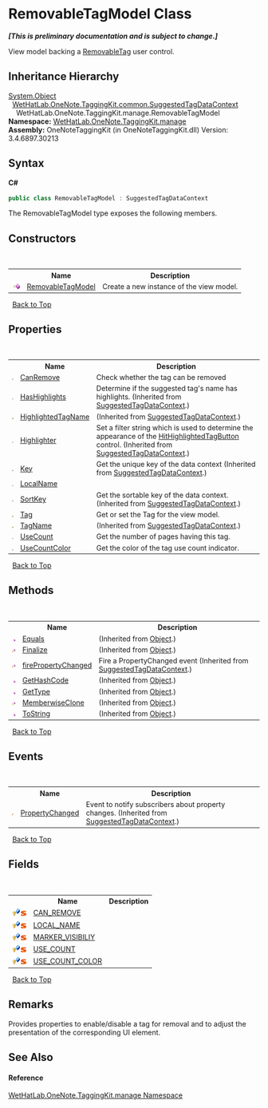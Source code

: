 # RemovableTagModel Class
 _**\[This is preliminary documentation and is subject to change.\]**_

View model backing a <a href="ef583703-d11c-ba42-c90f-7c19350d1e2b">RemovableTag</a> user control.


## Inheritance Hierarchy
<a href="http://msdn2.microsoft.com/en-us/library/e5kfa45b" target="_blank">System.Object</a><br />&nbsp;&nbsp;<a href="fc433c94-8fb7-e877-217c-2bcf31c00339">WetHatLab.OneNote.TaggingKit.common.SuggestedTagDataContext</a><br />&nbsp;&nbsp;&nbsp;&nbsp;WetHatLab.OneNote.TaggingKit.manage.RemovableTagModel<br />
**Namespace:**&nbsp;<a href="6c09c3a7-2ecd-33d5-2ed0-acefd996500f">WetHatLab.OneNote.TaggingKit.manage</a><br />**Assembly:**&nbsp;OneNoteTaggingKit (in OneNoteTaggingKit.dll) Version: 3.4.6897.30213

## Syntax

**C#**<br />
``` C#
public class RemovableTagModel : SuggestedTagDataContext
```

The RemovableTagModel type exposes the following members.


## Constructors
&nbsp;<table><tr><th></th><th>Name</th><th>Description</th></tr><tr><td>![Public method](media/pubmethod.gif "Public method")</td><td><a href="5235a1df-2564-7acd-7bf3-912397a924a9">RemovableTagModel</a></td><td>
Create a new instance of the view model.</td></tr></table>&nbsp;
<a href="#removabletagmodel-class">Back to Top</a>

## Properties
&nbsp;<table><tr><th></th><th>Name</th><th>Description</th></tr><tr><td>![Public property](media/pubproperty.gif "Public property")</td><td><a href="5cfc131f-3df4-9535-21fa-d17745787ad7">CanRemove</a></td><td>
Check whether the tag can be removed</td></tr><tr><td>![Public property](media/pubproperty.gif "Public property")</td><td><a href="d2650e51-f6f6-1af5-8400-e7aa12223097">HasHighlights</a></td><td>
Determine if the suggested tag's name has highlights.
 (Inherited from <a href="fc433c94-8fb7-e877-217c-2bcf31c00339">SuggestedTagDataContext</a>.)</td></tr><tr><td>![Protected property](media/protproperty.gif "Protected property")</td><td><a href="8b6d9444-c7e9-e673-7bb8-8ff5f63f7226">HighlightedTagName</a></td><td> (Inherited from <a href="fc433c94-8fb7-e877-217c-2bcf31c00339">SuggestedTagDataContext</a>.)</td></tr><tr><td>![Public property](media/pubproperty.gif "Public property")</td><td><a href="c9b07260-331a-8f63-d120-26e3604c9662">Highlighter</a></td><td>
Set a filter string which is used to determine the appearance of the <a href="e0797c9e-c150-c273-e1aa-98d5d25e1ee1">HitHighlightedTagButton</a> control.
 (Inherited from <a href="fc433c94-8fb7-e877-217c-2bcf31c00339">SuggestedTagDataContext</a>.)</td></tr><tr><td>![Public property](media/pubproperty.gif "Public property")</td><td><a href="3d100a09-3b36-492c-a8fb-7c93fd3a97f5">Key</a></td><td>
Get the unique key of the data context
 (Inherited from <a href="fc433c94-8fb7-e877-217c-2bcf31c00339">SuggestedTagDataContext</a>.)</td></tr><tr><td>![Public property](media/pubproperty.gif "Public property")</td><td><a href="ecdd57d2-f93d-815e-3b09-01670bed67c3">LocalName</a></td><td /></tr><tr><td>![Public property](media/pubproperty.gif "Public property")</td><td><a href="354a04fb-11c5-b386-8676-4a5f156e8554">SortKey</a></td><td>
Get the sortable key of the data context.
 (Inherited from <a href="fc433c94-8fb7-e877-217c-2bcf31c00339">SuggestedTagDataContext</a>.)</td></tr><tr><td>![Protected property](media/protproperty.gif "Protected property")</td><td><a href="f13dd952-ee76-bf63-e6ca-abc238060d35">Tag</a></td><td>
Get or set the Tag for the view model.</td></tr><tr><td>![Protected property](media/protproperty.gif "Protected property")</td><td><a href="0ab61a62-1ee3-ae78-9fc0-3f413a699534">TagName</a></td><td> (Inherited from <a href="fc433c94-8fb7-e877-217c-2bcf31c00339">SuggestedTagDataContext</a>.)</td></tr><tr><td>![Public property](media/pubproperty.gif "Public property")</td><td><a href="795e5c87-fcf0-59bc-725c-d489a3892dff">UseCount</a></td><td>
Get the number of pages having this tag.</td></tr><tr><td>![Public property](media/pubproperty.gif "Public property")</td><td><a href="5e1dc59b-3a9d-e275-970d-f20188539b36">UseCountColor</a></td><td>
Get the color of the tag use count indicator.</td></tr></table>&nbsp;
<a href="#removabletagmodel-class">Back to Top</a>

## Methods
&nbsp;<table><tr><th></th><th>Name</th><th>Description</th></tr><tr><td>![Public method](media/pubmethod.gif "Public method")</td><td><a href="http://msdn2.microsoft.com/en-us/library/bsc2ak47" target="_blank">Equals</a></td><td> (Inherited from <a href="http://msdn2.microsoft.com/en-us/library/e5kfa45b" target="_blank">Object</a>.)</td></tr><tr><td>![Protected method](media/protmethod.gif "Protected method")</td><td><a href="http://msdn2.microsoft.com/en-us/library/4k87zsw7" target="_blank">Finalize</a></td><td> (Inherited from <a href="http://msdn2.microsoft.com/en-us/library/e5kfa45b" target="_blank">Object</a>.)</td></tr><tr><td>![Protected method](media/protmethod.gif "Protected method")</td><td><a href="73cab1d0-b594-f2c1-f800-1bae260f2de9">firePropertyChanged</a></td><td>
Fire a PropertyChanged event
 (Inherited from <a href="fc433c94-8fb7-e877-217c-2bcf31c00339">SuggestedTagDataContext</a>.)</td></tr><tr><td>![Public method](media/pubmethod.gif "Public method")</td><td><a href="http://msdn2.microsoft.com/en-us/library/zdee4b3y" target="_blank">GetHashCode</a></td><td> (Inherited from <a href="http://msdn2.microsoft.com/en-us/library/e5kfa45b" target="_blank">Object</a>.)</td></tr><tr><td>![Public method](media/pubmethod.gif "Public method")</td><td><a href="http://msdn2.microsoft.com/en-us/library/dfwy45w9" target="_blank">GetType</a></td><td> (Inherited from <a href="http://msdn2.microsoft.com/en-us/library/e5kfa45b" target="_blank">Object</a>.)</td></tr><tr><td>![Protected method](media/protmethod.gif "Protected method")</td><td><a href="http://msdn2.microsoft.com/en-us/library/57ctke0a" target="_blank">MemberwiseClone</a></td><td> (Inherited from <a href="http://msdn2.microsoft.com/en-us/library/e5kfa45b" target="_blank">Object</a>.)</td></tr><tr><td>![Public method](media/pubmethod.gif "Public method")</td><td><a href="http://msdn2.microsoft.com/en-us/library/7bxwbwt2" target="_blank">ToString</a></td><td> (Inherited from <a href="http://msdn2.microsoft.com/en-us/library/e5kfa45b" target="_blank">Object</a>.)</td></tr></table>&nbsp;
<a href="#removabletagmodel-class">Back to Top</a>

## Events
&nbsp;<table><tr><th></th><th>Name</th><th>Description</th></tr><tr><td>![Public event](media/pubevent.gif "Public event")</td><td><a href="3e2dfcff-6656-e61a-cfd1-8a846b917edf">PropertyChanged</a></td><td>
Event to notify subscribers about property changes.
 (Inherited from <a href="fc433c94-8fb7-e877-217c-2bcf31c00339">SuggestedTagDataContext</a>.)</td></tr></table>&nbsp;
<a href="#removabletagmodel-class">Back to Top</a>

## Fields
&nbsp;<table><tr><th></th><th>Name</th><th>Description</th></tr><tr><td>![Protected field](media/protfield.gif "Protected field")![Static member](media/static.gif "Static member")</td><td><a href="fe9da3f9-ead0-c8d3-36ca-44ddb31be028">CAN_REMOVE</a></td><td /></tr><tr><td>![Protected field](media/protfield.gif "Protected field")![Static member](media/static.gif "Static member")</td><td><a href="0dbd218f-a525-15af-6a58-5009127278e0">LOCAL_NAME</a></td><td /></tr><tr><td>![Protected field](media/protfield.gif "Protected field")![Static member](media/static.gif "Static member")</td><td><a href="52e717c8-caac-4aa8-9482-dcdd2380ab83">MARKER_VISIBILIY</a></td><td /></tr><tr><td>![Protected field](media/protfield.gif "Protected field")![Static member](media/static.gif "Static member")</td><td><a href="637ea74d-d6d6-dfc1-d759-2ad83f9ed5af">USE_COUNT</a></td><td /></tr><tr><td>![Protected field](media/protfield.gif "Protected field")![Static member](media/static.gif "Static member")</td><td><a href="6da4d067-78e9-1b2b-6ca6-d0afe7e4594d">USE_COUNT_COLOR</a></td><td /></tr></table>&nbsp;
<a href="#removabletagmodel-class">Back to Top</a>

## Remarks
Provides properties to enable/disable a tag for removal and to adjust the presentation of the corresponding UI element.

## See Also


#### Reference
<a href="6c09c3a7-2ecd-33d5-2ed0-acefd996500f">WetHatLab.OneNote.TaggingKit.manage Namespace</a><br />